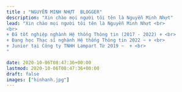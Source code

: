 ```yaml
---
title : "NGUYỄN MINH NHỰT  BLOGGER"
description: "Xin chào mọi người tôi tên là Nguyễn Minh Nhựt"
lead: "Xin chào mọi người tôi tên là Nguyễn Minh Nhựt <br>
<br>
⚜️ Đã tốt nghiệp nghành Hệ thống Thông tin (2017 - 2022) ⚜️ <br>
⚜️ Đang học Thạc sĩ nghành Hệ thống Thông tin 2022 ~ ⚜️ <br>
⚜️ Junior tại Công ty TNHH Lampart Từ 2019 ~  ⚜️ <br>
"

date: 2020-10-06T08:47:36+00:00
lastmod: 2020-10-06T08:47:36+00:00
draft: false
images: ["hinhanh.jpg"]
---
```

